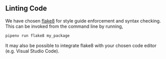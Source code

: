 ## Linting Code

We have chosen [flake8](http://flake8.pycqa.org/en/latest/) for style guide enforcement and syntax checking. This can be invoked from the command line by running,

```bash
pipenv run flake8 my_package
```

It may also be possible to integrate flake8 with your chosen code editor (e.g. Visual Studio Code).
